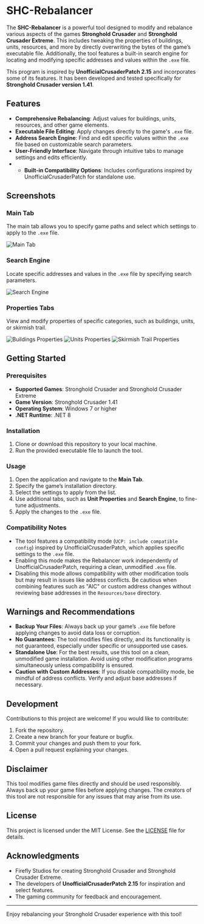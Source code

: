 # SHC-Rebalancer

The **SHC-Rebalancer** is a powerful tool designed to modify and rebalance various aspects of the games **Stronghold Crusader** and **Stronghold Crusader Extreme**. This includes tweaking the properties of buildings, units, resources, and more by directly overwriting the bytes of the game’s executable file. Additionally, the tool features a built-in search engine for locating and modifying specific addresses and values within the `.exe` file.

This program is inspired by **UnofficialCrusaderPatch 2.15** and incorporates some of its features. It has been developed and tested specifically for **Stronghold Crusader version 1.41**.

## Features

- **Comprehensive Rebalancing**: Adjust values for buildings, units, resources, and other game elements.
- **Executable File Editing**: Apply changes directly to the game's `.exe` file.
- **Address Search Engine**: Find and edit specific values within the `.exe` file based on customizable search parameters.
- **User-Friendly Interface**: Navigate through intuitive tabs to manage settings and edits efficiently.
- - **Built-in Compatibility Options**: Includes configurations inspired by UnofficialCrusaderPatch for standalone use.

## Screenshots

### Main Tab
The main tab allows you to specify game paths and select which settings to apply to the `.exe` file.

![Main Tab](Screenshots/screen01.jpg)

### Search Engine
Locate specific addresses and values in the `.exe` file by specifying search parameters.

![Search Engine](Screenshots/screen02.jpg)

### Properties Tabs
View and modify properties of specific categories, such as buildings, units, or skirmish trail.

![Buildings Properties](Screenshots/screen03.jpg)
![Units Properties](Screenshots/screen04.jpg)
![Skirmish Trail Properties](Screenshots/screen05.jpg)

## Getting Started

### Prerequisites
- **Supported Games**: Stronghold Crusader and Stronghold Crusader Extreme
- **Game Version**: Stronghold Crusader 1.41
- **Operating System**: Windows 7 or higher
- **.NET Runtime**: .NET 8

### Installation
1. Clone or download this repository to your local machine.
2. Run the provided executable file to launch the tool.

### Usage
1. Open the application and navigate to the **Main Tab**.
2. Specify the game’s installation directory.
3. Select the settings to apply from the list.
4. Use additional tabs, such as **Unit Properties** and **Search Engine**, to fine-tune adjustments.
5. Apply the changes to the `.exe` file.

### Compatibility Notes
- The tool features a compatibility mode (`UCP: include compatible config`) inspired by UnofficialCrusaderPatch, which applies specific settings to the `.exe` file.  
- Enabling this mode makes the Rebalancer work independently of UnofficialCrusaderPatch, requiring a clean, unmodified `.exe` file.  
- Disabling this mode allows compatibility with other modification tools but may result in issues like address conflicts. Be cautious when combining features such as "AIC" or custom address changes without reviewing base addresses in the `Resources/base` directory.

## Warnings and Recommendations
- **Backup Your Files**: Always back up your game’s `.exe` file before applying changes to avoid data loss or corruption.
- **No Guarantees**: The tool modifies files directly, and its functionality is not guaranteed, especially under specific or unsupported use cases.
- **Standalone Use**: For the best results, use this tool on a clean, unmodified game installation. Avoid using other modification programs simultaneously unless compatibility is ensured.
- **Caution with Custom Addresses**: If you disable compatibility mode, be mindful of address conflicts. Verify and adjust base addresses if necessary.

## Development
Contributions to this project are welcome! If you would like to contribute:
1. Fork the repository.
2. Create a new branch for your feature or bugfix.
3. Commit your changes and push them to your fork.
4. Open a pull request explaining your changes.

## Disclaimer
This tool modifies game files directly and should be used responsibly. Always back up your game files before applying changes. The creators of this tool are not responsible for any issues that may arise from its use.

## License
This project is licensed under the MIT License. See the [LICENSE](./LICENSE) file for details.

## Acknowledgments
- Firefly Studios for creating Stronghold Crusader and Stronghold Crusader Extreme.
- The developers of **UnofficialCrusaderPatch 2.15** for inspiration and select features.
- The gaming community for feedback and encouragement.

---
Enjoy rebalancing your Stronghold Crusader experience with this tool!
